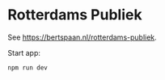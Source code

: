 # Rotterdams Publiek

See https://bertspaan.nl/rotterdams-publiek.

Start app:

```bash
npm run dev
```
